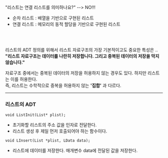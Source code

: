 "리스트는 연결 리스트를 의미하나요?"   --> NO!!!

* 순차 리스트 : 배열을 기반으로 구현된 리스트
* 연결 리스트 : 메모리의 동적 할당을 기반으로 구현된 리스트

<br> <br>

리스트의 ADT 정의를 위해서 리스트 자료구조의 가장 기본적이고도 중요한 특성은 .. <br>
**"리스트 자료구조는 데이터를 나란히 저장합니다. 그리고 중복된 데이터의 저장을 막지 않습니다."**

자료구조 중에서는 중복된 데이터의 저장을 허용하지 않는 경우도 있다. 하지만 리스트는 이를 허용한다. <br> 
즉, 리스트는 수학적으로 중복을 허용하지 않는 **'집합'** 과 다르다. 

---

### 리스트의 ADT 

`void ListInit(List* plist);`
- 초기화할 리스트의 주소 값을 인자로 전달한다.
- 리스트 생성 후 제일 먼저 호출되어야 하는 함수이다.

`void LInsert(List *plist, LData data);`
- 리스트에 데이터를 저장한다. 매개변수 data에 전달된 값을 저장한다.
